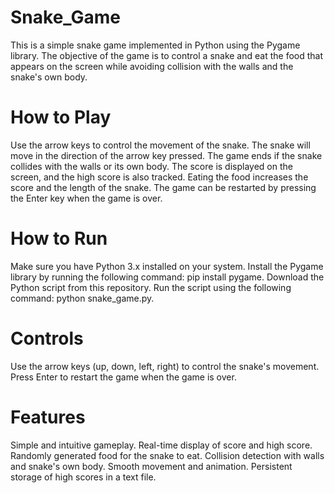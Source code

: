# Snake_Game
This is a simple snake game implemented in Python using the Pygame library. The objective of the game is to control a snake and eat the food that appears on the screen while avoiding collision with the walls and the snake's own body.

# How to Play
Use the arrow keys to control the movement of the snake.
The snake will move in the direction of the arrow key pressed.
The game ends if the snake collides with the walls or its own body.
The score is displayed on the screen, and the high score is also tracked.
Eating the food increases the score and the length of the snake.
The game can be restarted by pressing the Enter key when the game is over.

# How to Run
Make sure you have Python 3.x installed on your system.
Install the Pygame library by running the following command: pip install pygame.
Download the Python script from this repository.
Run the script using the following command: python snake_game.py.

# Controls
Use the arrow keys (up, down, left, right) to control the snake's movement.
Press Enter to restart the game when the game is over.

# Features
Simple and intuitive gameplay.
Real-time display of score and high score.
Randomly generated food for the snake to eat.
Collision detection with walls and snake's own body.
Smooth movement and animation.
Persistent storage of high scores in a text file.
